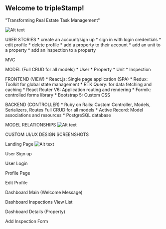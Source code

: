 ## Welcome to tripleStamp!
"Transforming Real Estate Task Management"

![Alt text](./client/src/assets/slideshow*technologies.jpg)

USER STORIES
    * create an account/sign up
    * sign in with login credentials
    * edit profile
    * delete profile
    * add a property to their account
    * add an unit to a property
    * add an inspection to a property

MVC

MODEL (Full CRUD for all models)
    * User
    * Property
    * Unit
    * Inspection

FRONTEND (VIEW)
    * React.js: Single page application (SPA)
    * Redux: Toolkit for global state management
    * RTK Query: for data fetching and caching
    * React Router V6: Application routing and rendering
    * Formik: controlled forms library
    * Bootstrap 5: Custom CSS

BACKEND (CONTROLLER)
    * Ruby on Rails: Custom Controller, Models, Serializers, Routes
        Full CRUD for all models
    * Active Record: Model associations and resources
    * PostgreSQL database

MODEL RELATIONSHIPS
![Alt text](./client/src/assets/slideshow*models.jpg)

CUSTOM UI/UX DESIGN SCREENSHOTS

Landing Page
![Alt text](./client/src/assets/ts*landing*page.jpg)

User Sign up

User Login

Profile Page

Edit Profile

Dashboard Main (Welcome Message)

Dashboard Inspections View List

Dashboard Details (Property)

Add Inspection Form


